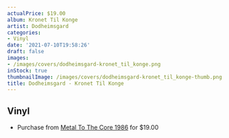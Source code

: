 ```yaml
---
actualPrice: $19.00
album: Kronet Til Konge
artist: Dodheimsgard
categories:
- Vinyl
date: '2021-07-10T19:58:26'
draft: false
images:
- /images/covers/dodheimsgard-kronet_til_konge.png
inStock: true
thumbnailImage: /images/covers/dodheimsgard-kronet_til_konge-thumb.png
title: Dodheimsgard - Kronet Til Konge
---
```


## Vinyl
* Purchase from [Metal To The Core 1986](https://metaltothecore1986.com/shop/dodheimsgard-kronet-til-konge-12-picture-disc-lp/) for $19.00
